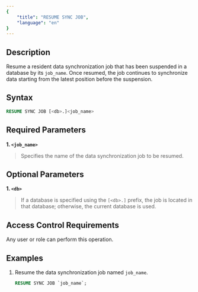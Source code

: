 ```yaml
---
{
    "title": "RESUME SYNC JOB",
    "language": "en"
}
---
```


## Description

Resume a resident data synchronization job that has been suspended in a database by its `job_name`. Once resumed, the job continues to synchronize data starting from the latest position before the suspension.

## Syntax

```sql
RESUME SYNC JOB [<db>.]<job_name>
```

## Required Parameters

**1. `<job_name>`**

> Specifies the name of the data synchronization job to be resumed.  

## Optional Parameters
**1. `<db>`**
> If a database is specified using the `[<db>.]` prefix, the job is located in that database; otherwise, the current database is used.

## Access Control Requirements  

Any user or role can perform this operation.


## Examples

1. Resume the data synchronization job named `job_name`.

   ```sql
   RESUME SYNC JOB `job_name`;
   ```
